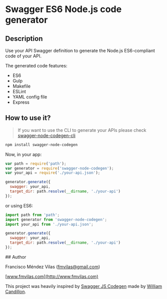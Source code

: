 # Swagger ES6 Node.js code generator

## Description

Use your API Swagger definition to generate the Node.js ES6-compliant code of your API.

The generated code features:

* ES6
* Gulp
* Makefile
* ESLint
* YAML config file
* Express

## How to use it?

> If you want to use the CLI to generate your APIs please check
> [swagger-node-codegen-cli](https://github.com/fmvilas/swagger-node-codegen-cli)

```bash
npm install swagger-node-codegen
```

Now, in your app:

```js
var path = require('path');
var generator = require('swagger-node-codegen');
var your_api = require('./your-api.json');

generator.generate({
  swagger: your_api,
  target_dir: path.resolve(__dirname, './your-api')
});
```

or using ES6:

```js
import path from 'path';
import generator from 'swagger-node-codegen';
import your_api from './your-api.json';

generator.generate({
  swagger: your_api,
  target_dir: path.resolve(__dirname, './your-api')
});
```

## Author

Francisco Méndez Vilas ([fmvilas@gmail.com](mailto:fmvilas@gmail.com))

[www.fmvilas.com](http://www.fmvilas.com)

This project was heavily inspired by [Swagger JS Codegen](https://github.com/wcandillon/swagger-js-codegen) made by [William Candillon](https://github.com/wcandillon).
